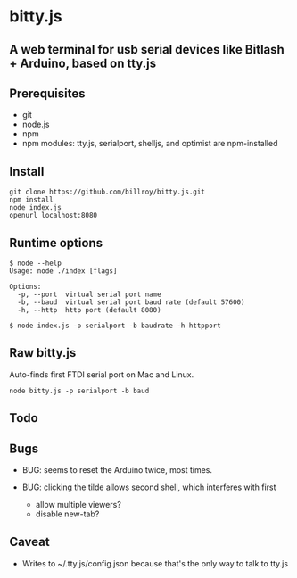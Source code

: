# bitty.js

## A web terminal for usb serial devices like Bitlash + Arduino, based on tty.js


## Prerequisites

 * git
 * node.js
 * npm
 * npm modules: tty.js, serialport, shelljs, and optimist are npm-installed

## Install

	git clone https://github.com/billroy/bitty.js.git
	npm install
	node index.js
	openurl localhost:8080

## Runtime options

	$ node --help
	Usage: node ./index [flags]
	
	Options:
	  -p, --port  virtual serial port name                     
	  -b, --baud  virtual serial port baud rate (default 57600)
	  -h, --http  http port (default 8080)                     

	$ node index.js -p serialport -b baudrate -h httpport


## Raw bitty.js

Auto-finds first FTDI serial port on Mac and Linux.

	node bitty.js -p serialport -b baud

## Todo


## Bugs

  * BUG: seems to reset the Arduino twice, most times.

  * BUG: clicking the tilde allows second shell, which interferes with first
	* allow multiple viewers?
	* disable new-tab?
  
## Caveat

  * Writes to ~/.tty.js/config.json because that's the only way to talk to tty.js
	